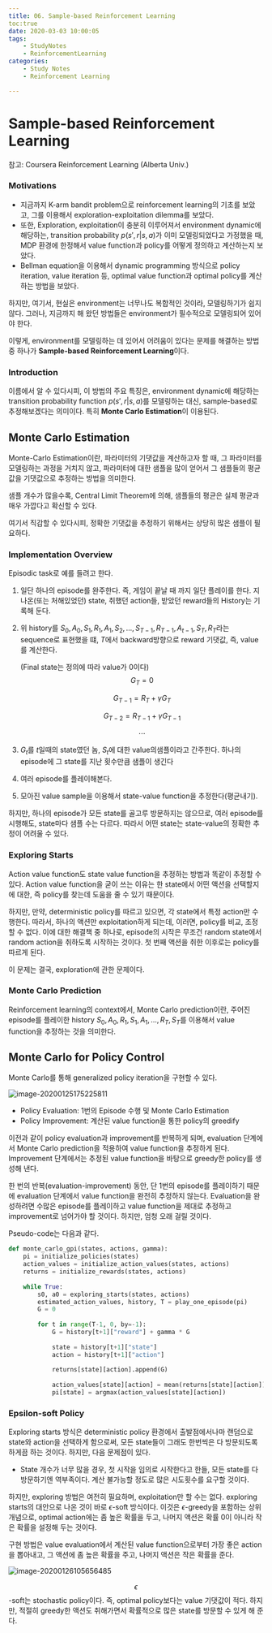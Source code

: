 ```yaml
---
title: 06. Sample-based Reinforcement Learning
toc:true
date: 2020-03-03 10:00:05
tags:
	- StudyNotes
	- ReinforcementLearning
categories:
	- Study Notes
	- Reinforcement Learning

---
```




# Sample-based Reinforcement Learning



참고: Coursera Reinforcement Learning (Alberta Univ.)

### Motivations

- 지금까지 K-arm bandit problem으로 reinforcement learning의 기초를 보았고, 그를 이용해서 exploration-exploitation dilemma를 보았다.
- 또한, Exploration, exploitation이 충분히 이루어져서 environment dynamic에 해당하는, transition probability $p(s',r|s,a)$가 이미 모델링되었다고 가정했을 때, MDP 환경에 한정해서 value function과 policy를 어떻게 정의하고 계산하는지 보았다.
- Bellman equation을 이용해서 dynamic programming 방식으로 policy iteration, value iteration 등, optimal value function과 optimal policy를 계산하는 방법을 보았다.

하지만, 여기서, 현실은 environment는 너무나도 복합적인 것이라, 모델링하기가 쉽지 않다. 그러나, 지금까지 해 왔던 방법들은 environment가 필수적으로 모델링되어 있어야 한다.

이렇게, environment를 모델링하는 데 있어서 어려움이 있다는 문제를 해결하는 방법 중 하나가 **Sample-based Reinforcement Learning**이다.



### Introduction

이름에서 알 수 있다시피, 이 방법의 주요 특징은, environment dynamic에 해당하는 transition probability function $p(s',r|s,a)$를 모델링하는 대신, sample-based로 추정해보겠다는 의미이다. 특히 **Monte Carlo Estimation**이 이용된다.



## Monte Carlo Estimation

Monte-Carlo Estimation이란, 파라미터의 기댓값을 계산하고자 할 때, 그 파라미터를 모델링하는 과정을 거치지 않고, 파라미터에 대한 샘플을 많이 얻어서 그 샘플들의 평균값을 기댓값으로 추정하는 방법을 의미한다.

샘플 개수가 많을수록, Central Limit Theorem에 의해, 샘플들의 평균은 실제 평균과 매우 가깝다고 확신할 수 있다.

여기서 직감할 수 있다시피, 정확한 기댓값을 추정하기 위해서는 상당히 많은 샘플이 필요하다.



### Implementation Overview

Episodic task로 예를 들려고 한다.

1. 일단 하나의 episode를 완주한다. 즉, 게임이 끝날 때 까지 일단 플레이를 한다. 지나온(또는 처해있었던) state, 취했던 action들, 받았던 reward들의 History는 기록해 둔다.

2. 위 history를 $S_0, A_0, S_1, R_1, A_1, S_2, ..., S_{T-1}, R_{T-1}, A_{t-1}, S_T, R_T$라는 sequence로 표현했을 떄, $T$에서 backward방향으로 reward 기댓값, 즉, value를 계산한다.

   (Final state는 정의에 따라 value가 0이다)
   $$
   G_T = 0
   $$

   $$
   G_{T-1} = R_{T} + \gamma G_T
   $$

   $$
   G_{T-2} = R_{T-1} + \gamma G_{T-1}
   $$

   $$
   \cdots
   $$

3. $G_t$를 $t$일때의 state였던 놈, $S_t$에 대한 value의샘플이라고 간주한다. 하나의 episode에 그 state를 지난 횟수만큼 샘플이 생긴다

4. 여러 episode를 플레이해본다.

5. 모아진 value sample을 이용해서 state-value function을 추정한다(평균내기).

하지만, 하나의 episode가 모든 state를 골고루 방문하지는 않으므로, 여러 episode를 시행해도, state마다 샘플 수는 다르다. 따라서 어떤 state는 state-value의 정확한 추정이 어려울 수 있다.



### Exploring Starts

Action value function도 state value function을 추정하는 방법과 똑같이 추정할 수 있다. Action value function을 굳이 쓰는 이유는 한 state에서 어떤 액션을 선택할지에 대한, 즉 policy를 찾는데 도움을 줄 수 있기 때문이다.

하지만, 만약, deterministic policy를 따르고 있으면, 각 state에서 특정 action만 수행한다. 따라서, 하나의 액션만 exploitation하게 되는데, 이러면, policy를 비교, 조정할 수 없다. 이에 대한 해결책 중 하나로, episode의 시작은 무조건 random state에서 random action을 취하도록 시작하는 것이다. 첫 번째 액션을 취한 이후로는 policy를 따르게 된다.

이 문제는 결국, exploration에 관한 문제이다.



### Monte Carlo Prediction

Reinforcement learning의 context에서, Monte Carlo prediction이란, 주어진 episode를 플레이한 history $S_0, A_0, R_1, S_1, A_1, ..., R_T, S_T$를 이용해서 value function을 추정하는 것을 의미한다.



## Monte Carlo for Policy Control

Monte Carlo를 통해 generalized policy iteration을 구현할 수 있다.

![image-20200125175225811](https://raw.githubusercontent.com/wayexists02/my-study-note/image/typora/image/image-20200125175225811.png)

- Policy Evaluation: 1번의 Episode 수행 및 Monte Carlo Estimation
- Policy Improvement: 계산된 value function을 통한 policy의 greedify

이전과 같이 policy evaluation과 improvement를 반복하게 되며, evaluation 단계에서 Monte Carlo prediction을 적용하여 value function을 추정하게 된다. Improvement 단계에서는 추정된 value function을 바탕으로 greedy한 policy를 생성해 낸다.

한 번의 반복(evaluation-improvement) 동안, 단 1번의 episode를 플레이하기 때문에 evaluation 단계에서 value function을 완전히 추정하지 않는다. Evaluation을 완성하려면 수많은 episode를 플레이하고 value function을 제대로 추정하고 improvement로 넘어가야 할 것이다. 하지만, 엄청 오래 걸릴 것이다.

Pseudo-code는 다음과 같다.

```python
def monte_carlo_gpi(states, actions, gamma):
    pi = initialize_policies(states)
    action_values = initialize_action_values(states, actions)
    returns = initialize_rewards(states, actions)
    
    while True:
        s0, a0 = exploring_starts(states, actions)
        estimated_action_values, history, T = play_one_episode(pi)
        G = 0
        
        for t in range(T-1, 0, by=-1):
            G = history[t+1]["reward"] + gamma * G
            
            state = history[t+1]["state"]
            action = history[t+1]["action"]
            
            returns[state][action].append(G)
            
            action_values[state][action] = mean(returns[state][action])
            pi[state] = argmax(action_values[state][action])
```



### Epsilon-soft Policy

Exploring starts 방식은 deterministic policy 환경에서 출발점에서나마 랜덤으로 state와 action을 선택하게 함으로써, 모든 state들이 그래도 한번씩은 다 방문되도록 하게끔 하는 것이다. 하지만, 다음 문제점이 있다.

- State 개수가 너무 많을 경우, 첫 시작을 임의로 시작한다고 한들, 모든 state를 다 방문하기엔 역부족이다. 계산 불가능할 정도로 많은 시도횟수를 요구할 것이다.

하지만, exploring 방법은 여전히 필요하며, exploitation만 할 수는 없다. exploring starts의 대안으로 나온 것이 바로 $\epsilon$-soft 방식이다. 이것은 $\epsilon$-greedy을 포함하는 상위 개념으로, optimal action에는 좀 높은 확률을 두고, 나머지 액션은 확률 0이 아니라 작은 확률을 설정해 두는 것이다.

구현 방법은 value evaluation에서 계산된 value function으로부터 가장 좋은 action을 뽑아내고, 그 액션에 좀 높은 확률을 주고, 나머지 액션은 작은 확률을 준다.

![image-20200126105656485](https://raw.githubusercontent.com/wayexists02/my-study-note/image/typora/image/image-20200126105656485.png)

$$\epsilon$$-soft는 stochastic policy이다. 즉, optimal policy보다는 value 기댓값이 적다. 하지만, 적절히 greedy한 액션도 취해가면서 확률적으로 많은 state를 방문할 수 있게 해 준다.